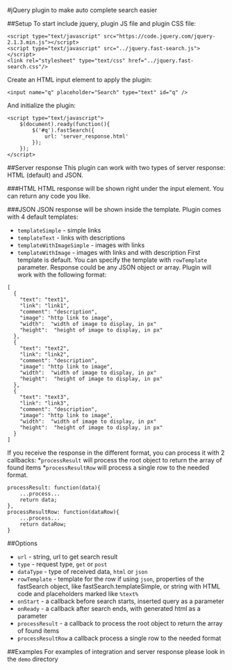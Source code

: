 #jQuery plugin to make auto complete search easier


##Setup
To start include jquery, plugin JS file and plugin CSS file:
```
<script type="text/javascript" src="https://code.jquery.com/jquery-2.1.3.min.js"></script>
<script type="text/javascript" src="../jquery.fast-search.js"></script>
<link rel="stylesheet" type="text/css" href="../jquery.fast-search.css"/>
```
Create an HTML input element to apply the plugin:
```
<input name="q" placeholder="Search" type="text" id="q" />
```
And initialize the plugin:
```
<script type="text/javascript">
	$(document).ready(function(){
		$('#q').fastSearch({
			url: 'server_response.html'
		});
	});
</script>
```

##Server response
This plugin can work with two types of server response: HTML (default) and JSON.

###HTML
HTML response will be shown right under the input element. You can return any code you like.

###JSON
JSON response will be shown inside the template. Plugin comes with 4 default templates:
* `templateSimple` - simple links
* `templateText` - links with descriptions
* `templateWithImageSimple` - images with links
* `templateWithImage` - images with links and with description
First template is default. You can specify the template with `rowTemplate` parameter.
Response could be any JSON object or array. Plugin will work with the following format:
```
[
  {
    "text": "text1",
    "link": "link1",
    "comment": "description",
    "image": "http link to image",
    "width":  "width of image to display, in px"
    "height":  "height of image to display, in px"
  },
  {
    "text": "text2",
    "link": "link2",
	"comment": "description",
	"image": "http link to image",
	"width":  "width of image to display, in px"
	"height":  "height of image to display, in px"
  },
  {
    "text": "text3",
    "link": "link3",
	"comment": "description",
	"image": "http link to image",
	"width":  "width of image to display, in px"
	"height":  "height of image to display, in px"
  }
]
```
If you receive the response in the different format, you can process it with 2 callbacks:
*`processResult` will process the root object to return the array of found items
*`processResultRow` will process a single row to the needed format.
```
processResult: function(data){
	...process...
	return data;
},
processResultRow: function(dataRow){
	...process...
	return dataRow;
}
```


##Options
* `url` - string, url to get search result
* `type` - request type, `get` or `post`
* `dataType` - type of received data, `html` or `json`
* `rowTemplate` - template for the row if using `json`, properties of the fastSearch object, like fastSearch.templateSimple, or string with HTML code and placeholders marked like `%text%`
* `onStart` - a callback before search starts, inserted query as a parameter
* `onReady` - a callback after search ends, with generated html as a parameter
* `processResult` - a callback to process the root object to return the array of found items
* `processResultRow` a callback process a single row to the needed format


##Examples
For examples of integration and server response please look in the `demo` directory   